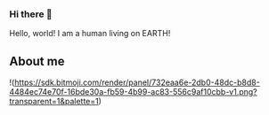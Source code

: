 ### Hi there 👋
Hello, world! I am a human living on EARTH! 

## About me

!(https://sdk.bitmoji.com/render/panel/732eaa6e-2db0-48dc-b8d8-4484ec74e70f-16bde30a-fb59-4b99-ac83-556c9af10cbb-v1.png?transparent=1&palette=1)
